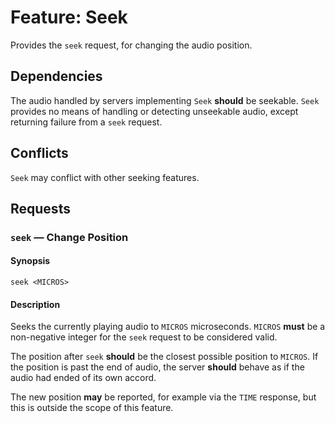 # Feature: Seek

Provides the `seek` request, for changing the audio position.

## Dependencies

The audio handled by servers implementing `Seek` __should__ be seekable.
`Seek` provides no means of handling or detecting unseekable audio, except
returning failure from a `seek` request.

## Conflicts

`Seek` may conflict with other seeking features.

## Requests

### `seek` — Change Position

#### Synopsis

`seek <MICROS>`

#### Description

Seeks the currently playing audio to `MICROS` microseconds.  `MICROS` __must__
be a non-negative integer for the `seek` request to be considered valid.

The position after `seek` __should__ be the closest possible position to
`MICROS`.  If the position is past the end of audio, the server __should__
behave as if the audio had ended of its own accord.

The new position __may__ be reported, for example via the `TIME` response, but
this is outside the scope of this feature.
